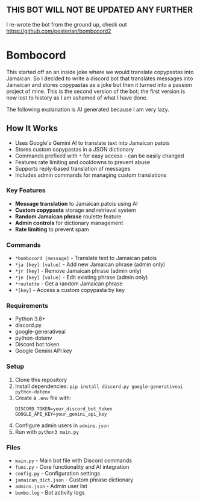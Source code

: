 ## THIS BOT WILL NOT BE UPDATED ANY FURTHER
I re-wrote the bot from the ground up, check out https://github.com/pesterian/bombocord2

# Bombocord
This started off an an inside joke where we would translate copypastas into Jamaican. So I decided to write a discord bot that translates messages into Jamaican and stores copypastas as a joke but then it turned into a passion project of mine. This is the second version of the bot; the first version is now lost to history as I am ashamed of what I have done.

The following explanation is AI generated because I am very lazy.

## How It Works
- Uses Google's Gemini AI to translate text into Jamaican patois
- Stores custom copypastas in a JSON dictionary
- Commands prefixed with `*` for easy access - can be easily changed
- Features rate limiting and cooldowns to prevent abuse
- Supports reply-based translation of messages
- Includes admin commands for managing custom translations

### Key Features
- **Message translation** to Jamaican patois using AI
- **Custom copypasta** storage and retrieval system
- **Random Jamaican phrase** roulette feature
- **Admin controls** for dictionary management
- **Rate limiting** to prevent spam

### Commands
- `*bombocord [message]` - Translate text to Jamaican patois
- `*ja [key] [value]` - Add new Jamaican phrase (admin only)
- `*jr [key]` - Remove Jamaican phrase (admin only) 
- `*je [key] [value]` - Edit existing phrase (admin only)
- `*roulette` - Get a random Jamaican phrase
- `*[key]` - Access a custom copypasta by key
### Requirements
- Python 3.8+
- discord.py
- google-generativeai
- python-dotenv
- Discord bot token
- Google Gemini API key

### Setup
1. Clone this repository
2. Install dependencies: `pip install discord.py google-generativeai python-dotenv`
3. Create a `.env` file with:
   ```
   DISCORD_TOKEN=your_discord_bot_token
   GOOGLE_API_KEY=your_gemini_api_key
   ```
4. Configure admin users in `admins.json`
5. Run with `python3 main.py`

### Files
- `main.py` - Main bot file with Discord commands
- `func.py` - Core functionality and AI integration
- `config.py` - Configuration settings
- `jamaican_dict.json` - Custom phrase dictionary
- `admins.json` - Admin user list
- `bombo.log` - Bot activity logs

